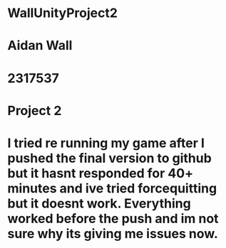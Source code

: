 # WallUnityProject2
# Aidan Wall
# 2317537 
# Project 2

# I tried re running my game after I pushed the final version to github but it hasnt responded for 40+ minutes and ive tried forcequitting but it doesnt work. Everything worked before the push and im not sure why its giving me issues now. 
